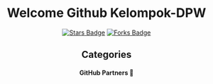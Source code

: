 <h1 align="center">Welcome Github Kelompok-DPW</h1>
<div align="center">
<a href="#"><img src="https://img.shields.io/github/stars/Pucuk1337/awesome-github-profile-readme?color=red" alt="Stars Badge"/></a>
<a href="#"><img src="https://img.shields.io/github/forks/Pucuk1337/awesome-github-profile-readme?color-green" alt="Forks Badge"/></a>

## Categories

#### GitHub Partners 🤖
